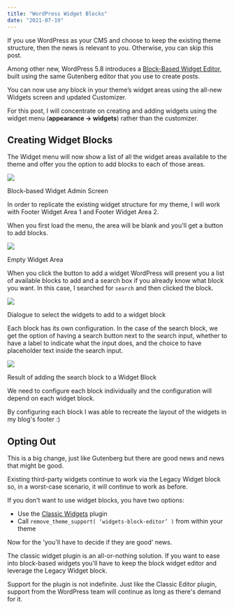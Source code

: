 ```yaml
---
title: "WordPress Widget Blocks"
date: "2021-07-19"
---
```


If you use WordPress as your CMS and choose to keep the existing theme structure, then the news is relevant to you. Otherwise, you can skip this post.

Among other new, WordPress 5.8 introduces a [Block-Based Widget Editor](https://make.wordpress.org/core/2021/06/29/block-based-widgets-editor-in-wordpress-5-8/), built using the same Gutenberg editor that you use to create posts.

You can now use any block in your theme’s widget areas using the all-new Widgets screen and updated Customizer.

For this post, I will concentrate on creating and adding widgets using the widget menu (**appearance -> widgets**) rather than the customizer.

## Creating Widget Blocks

The Widget menu will now show a list of all the widget areas available to the theme and offer you the option to add blocks to each of those areas.

![](https://publishing-project.rivendellweb.net/wp-content/uploads/2021/07/block-widgets-1.png)

Block-based Widget Admin Screen

In order to replicate the existing widget structure for my theme, I will work with Footer Widget Area 1 and Footer Widget Area 2.

When you first load the menu, the area will be blank and you'll get a button to add blocks.

![](https://publishing-project.rivendellweb.net/wp-content/uploads/2021/07/block-widgets-2.png)

Empty Widget Area

When you click the button to add a widget WordPress will present you a list of available blocks to add and a search box if you already know what block you want. In this case, I searched for `search` and then clicked the block.

![](https://publishing-project.rivendellweb.net/wp-content/uploads/2021/07/block-widgets-3.png)

Dialogue to select the widgets to add to a widget block

Each block has its own configuration. In the case of the search block, we get the option of having a search button next to the search input, whether to have a label to indicate what the input does, and the choice to have placeholder text inside the search input.

![](https://publishing-project.rivendellweb.net/wp-content/uploads/2021/07/block-widgets-4.png)

Result of adding the search block to a Widget Block

We need to configure each block individually and the configuration will depend on each widget block.

By configuring each block I was able to recreate the layout of the widgets in my blog's footer :)

## Opting Out

This is a big change, just like Gutenberg but there are good news and news that might be good.

Existing third-party widgets continue to work via the Legacy Widget block so, in a worst-case scenario, it will continue to work as before.

If you don't want to use widget blocks, you have two options:

- Use the [Classic Widgets](https://wordpress.org/plugins/classic-widgets/) plugin
- Call `remove_theme_support( ‘widgets-block-editor’ )` from within your theme

Now for the 'you'll have to decide if they are good' news.

The classic widget plugin is an all-or-nothing solution. If you want to ease into block-based widgets you'll have to keep the block widget editor and leverage the Legacy Widget block.

Support for the plugin is not indefinite. Just like the Classic Editor plugin, support from the WordPress team will continue as long as there's demand for it.

